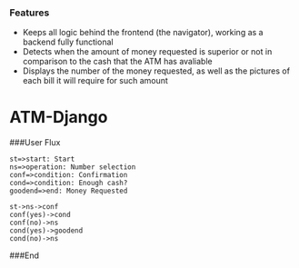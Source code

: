 ### Features

- Keeps all logic behind the frontend (the navigator), working as a backend fully functional
- Detects when the amount of money requested is superior or not in comparison to the cash that the ATM has avaliable
- Displays the number of the money requested, as well as the pictures of each bill it will require for such amount

# ATM-Django



                
###User Flux 

```flow
st=>start: Start
ns=>operation: Number selection
conf=>condition: Confirmation
cond=>condition: Enough cash?
goodend=>end: Money Requested

st->ns->conf
conf(yes)->cond
conf(no)->ns
cond(yes)->goodend
cond(no)->ns

```

###End
